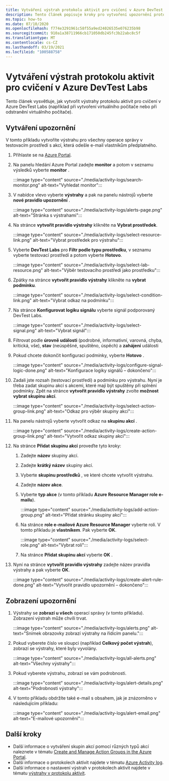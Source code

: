 ```yaml
---
title: Vytváření výstrah protokolu aktivit pro cvičení v Azure DevTest Labs
description: Tento článek popisuje kroky pro vytvoření upozornění protokolu aktivit pro testovací prostředí v Azure DevTest Labs.
ms.topic: how-to
ms.date: 07/10/2020
ms.openlocfilehash: f774e3291961c58f55a9ed24026535e076235b98
ms.sourcegitcommit: 910a1a38711966cb171050db245fc3b22abc8c5f
ms.translationtype: MT
ms.contentlocale: cs-CZ
ms.lasthandoff: 03/19/2021
ms.locfileid: "100588758"
---
```

# <a name="create-activity-log-alerts-for-labs-in-azure-devtest-labs"></a>Vytváření výstrah protokolu aktivit pro cvičení v Azure DevTest Labs
Tento článek vysvětluje, jak vytvořit výstrahy protokolu aktivit pro cvičení v Azure DevTest Labs (například při vytvoření virtuálního počítače nebo při odstranění virtuálního počítače).

## <a name="create-alerts"></a>Vytváření upozornění
V tomto příkladu vytvoříte výstrahu pro všechny operace správy v testovacím prostředí s akcí, která odešle e-mail vlastníkům předplatného. 

1. Přihlaste se na [Azure Portal](https://portal.azure.com).
1. Na panelu hledání Azure Portal zadejte **monitor** a potom v seznamu výsledků vyberte **monitor** . 

    :::image type="content" source="./media/activity-logs/search-monitor.png" alt-text="Vyhledat monitor":::        
1. V nabídce vlevo vyberte **výstrahy** a pak na panelu nástrojů vyberte **nové pravidlo upozornění** . 

    :::image type="content" source="./media/activity-logs/alerts-page.png" alt-text="Stránka s výstrahami":::    
1. Na stránce **vytvořit pravidlo výstrahy** klikněte na **Vybrat prostředek**. 

    :::image type="content" source="./media/activity-logs/select-resource-link.png" alt-text="Vybrat prostředek pro výstrahu":::        
1. Vyberte **DevTest Labs** pro **Filtr podle typu prostředku**, v seznamu vyberte testovací prostředí a potom vyberte **Hotovo**.

    :::image type="content" source="./media/activity-logs/select-lab-resource.png" alt-text="Výběr testovacího prostředí jako prostředku":::
1. Zpátky na stránce **vytvořit pravidlo výstrahy** klikněte na **vybrat podmínku**. 

    :::image type="content" source="./media/activity-logs/select-condition-link.png" alt-text="Vybrat odkaz na podmínku":::    
1. Na stránce **Konfigurovat logiku signálu** vyberte signál podporovaný DevTest Labs. 

    :::image type="content" source="./media/activity-logs/select-signal.png" alt-text="Vybrat signál":::
1. Filtrovat podle **úrovně události** (podrobné, informativní, varovná, chyba, kritická, vše), **stav** (neúspěšné, spuštěno, úspěch) a **zahájení** události 
1. Pokud chcete dokončit konfiguraci podmínky, vyberte **Hotovo** . 

    :::image type="content" source="./media/activity-logs/configure-signal-logic-done.png" alt-text="Konfigurace logiky signálů – dokončeno":::
1. Zadali jste rozsah (testovací prostředí) a podmínku pro výstrahu. Nyní je třeba zadat skupinu akcí s akcemi, které mají být spuštěny při splnění podmínky. Zpět na stránce **vytvořit pravidlo výstrahy** zvolte **možnost vybrat skupinu akcí**. 

    :::image type="content" source="./media/activity-logs/select-action-group-link.png" alt-text="Odkaz pro výběr skupiny akcí":::
1. Na panelu nástrojů vyberte vytvořit odkaz na **skupinu akcí** . 

    :::image type="content" source="./media/activity-logs/create-action-group-link.png" alt-text="Vytvořit odkaz skupiny akcí":::
1. Na stránce **Přidat skupinu akcí** proveďte tyto kroky:
    1. Zadejte **název** skupiny akcí.
    1. Zadejte **krátký název** skupiny akcí. 
    1. Vyberte **skupinu prostředků** , ve které chcete vytvořit výstrahu. 
    1. Zadejte **název akce**. 
    1. Vyberte **typ akce** (v tomto příkladu **Azure Resource Manager role e-mailu**). 

        :::image type="content" source="./media/activity-logs/add-action-group.png" alt-text="Přidat stránku skupiny akcí":::
    1. Na stránce **role e-mailové Azure Resource Manager** vyberte roli. V tomto příkladu je **vlastníkem**. Pak vyberte **OK**. 

        :::image type="content" source="./media/activity-logs/select-role.png" alt-text="Vybrat roli":::            
    1. Na stránce **Přidat skupinu akcí** vyberte **OK** . 
1. Nyní na stránce **vytvořit pravidlo výstrahy** zadejte název pravidla výstrahy a pak vyberte **OK**. 

    :::image type="content" source="./media/activity-logs/create-alert-rule-done.png" alt-text="Vytvořit pravidlo upozornění – dokončeno":::

## <a name="view-alerts"></a>Zobrazení upozornění 
1. Výstrahy se **zobrazí u všech** operací správy (v tomto příkladu). Zobrazení výstrah může chvíli trvat. 

    :::image type="content" source="./media/activity-logs/alerts.png" alt-text="Snímek obrazovky zobrazí výstrahy na řídicím panelu.":::
1. Pokud vyberete číslo ve sloupci (například **Celkový počet výstrah**), zobrazí se výstrahy, které byly vyvolány. 

    :::image type="content" source="./media/activity-logs/all-alerts.png" alt-text="Všechny výstrahy":::
1. Pokud vyberete výstrahu, zobrazí se vám podrobnosti. 

    :::image type="content" source="./media/activity-logs/alert-details.png" alt-text="Podrobnosti výstrahy":::
1. V tomto příkladu obdržíte také e-mail s obsahem, jak je znázorněno v následujícím příkladu: 

    :::image type="content" source="./media/activity-logs/alert-email.png" alt-text="E-mailové upozornění":::

## <a name="next-steps"></a>Další kroky
- Další informace o vytváření skupin akcí pomocí různých typů akcí naleznete v tématu [Create and Manage Action Groups in the Azure Portal](../azure-monitor/alerts/action-groups.md).
- Další informace o protokolech aktivit najdete v tématu  [Azure Activity log](../azure-monitor/essentials/activity-log.md).
- Další informace o nastavení výstrah v protokolech aktivit najdete v tématu [výstrahy v protokolu aktivit](../azure-monitor/alerts/activity-log-alerts.md).

